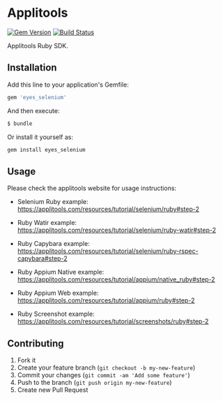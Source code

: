 # Applitools

[![Gem Version](https://badge.fury.io/rb/eyes_selenium.svg)](http://badge.fury.io/rb/eyes_selenium)
[![Build Status](https://travis-ci.org/applitools/Eyes.Selenium.Ruby.svg)](https://travis-ci.org/applitools/Eyes.Selenium.Ruby)

Applitools Ruby SDK.

## Installation

Add this line to your application's Gemfile:

```ruby
gem 'eyes_selenium'
```

And then execute:

```ruby
$ bundle
```

Or install it yourself as:

```bash
gem install eyes_selenium
```

## Usage
Please check the applitools website for usage instructions:

- Selenium Ruby example:
https://applitools.com/resources/tutorial/selenium/ruby#step-2
        
- Ruby Watir example:
https://applitools.com/resources/tutorial/selenium/ruby-watir#step-2
        
- Ruby Capybara example:
https://applitools.com/resources/tutorial/selenium/ruby-rspec-capybara#step-2
        
- Ruby Appium Native example:
https://applitools.com/resources/tutorial/appium/native_ruby#step-2

- Ruby Appium Web example:
https://applitools.com/resources/tutorial/appium/ruby#step-2

- Ruby Screenshot example:
https://applitools.com/resources/tutorial/screenshots/ruby#step-2

## Contributing

1. Fork it
2. Create your feature branch (`git checkout -b my-new-feature`)
3. Commit your changes (`git commit -am 'Add some feature'`)
4. Push to the branch (`git push origin my-new-feature`)
5. Create new Pull Request
